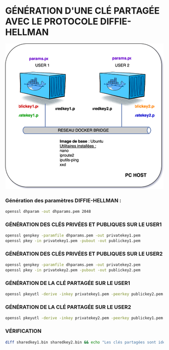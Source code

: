 # GÉNÉRATION D'UNE CLÉ PARTAGÉE AVEC LE PROTOCOLE DIFFIE-HELLMAN
![Alt text](diff.svg)
### Génération des paramètres DIFFIE-HELLMAN :
```bash
openssl dhparam -out dhparams.pem 2048
```
### GÉNÉRATION DES CLÉS PRIVÉES ET PUBLIQUES SUR LE USER1
```bash
openssl genpkey -paramfile dhparams.pem -out privatekey1.pem
openssl pkey -in privatekey1.pem -pubout -out publickey1.pem
```
### GÉNÉRATION DES CLÉS PRIVÉES ET PUBLIQUES SUR LE USER2
```bash
openssl genpkey -paramfile dhparams.pem -out privatekey2.pem
openssl pkey -in privatekey2.pem -pubout -out publickey2.pem
```
### GÉNÉRATION DE LA CLÉ PARTAGÉE SUR LE USER1
```bash
openssl pkeyutl -derive -inkey privatekey1.pem -peerkey publickey2.pem -out sharedkey1.bin
```
### GÉNÉRATION DE LA CLÉ PARTAGÉE SUR LE USER2
```bash
openssl pkeyutl -derive -inkey privatekey2.pem -peerkey publickey1.pem -out sharedkey2.bin
```
### VÉRIFICATION
```bash
diff sharedkey1.bin sharedkey2.bin && echo "Les clés partagées sont identiques" || echo "Les clés partagées sont différentes"
```
